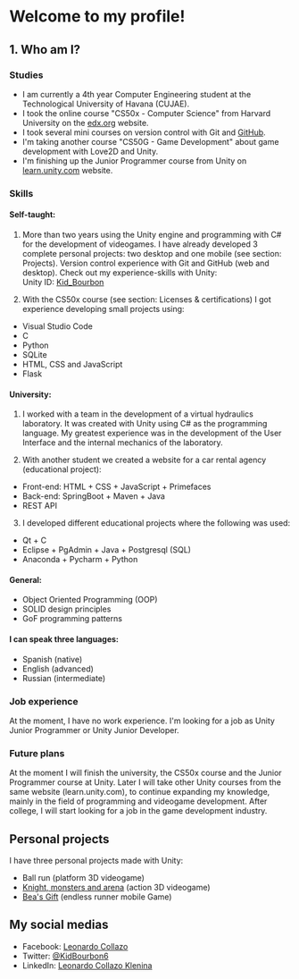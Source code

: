 # Welcome to my profile!

## 1. Who am I?
### Studies
- I am currently a 4th year Computer Engineering student at the Technological University of Havana (CUJAE).
- I took the online course "CS50x - Computer Science" from Harvard University on the [edx.org](https://www.edx.org) website.
- I took several mini courses on version control with Git and [GitHub](https://skills.github.com).
- I'm taking another course "CS50G - Game Development" about game development with Love2D and Unity.
- I'm finishing up the Junior Programmer course from Unity on [learn.unity.com](https://learn.unity.com) website.


### Skills
#### Self-taught:

1. More than two years using the Unity engine and programming with C# for the development of videogames. I have already developed 3 complete personal projects: two desktop and one mobile (see section: Projects). Version control experience with Git and GitHub (web and desktop). Check out my experience-skills with Unity:</br>
Unity ID: [Kid_Bourbon](https://learn.unity.com/u/5fcac86aedbc2a0020b1f7a6?tab=profile)

2. With the CS50x course (see section: Licenses & certifications) I got experience developing small projects using:
- Visual Studio Code
- C
- Python
- SQLite
- HTML, CSS and JavaScript
- Flask

#### University:

1. I worked with a team in the development of a virtual hydraulics laboratory. It was created with Unity using C# as the programming language. My greatest experience was in the development of the User Interface and the internal mechanics of the laboratory.


2. With another student we created a website for a car rental agency (educational project):
- Front-end: HTML + CSS + JavaScript + Primefaces
- Back-end: SpringBoot + Maven + Java
- REST API


3. I developed different educational projects where the following was used:
- Qt + C
- Eclipse + PgAdmin + Java + Postgresql (SQL)
- Anaconda + Pycharm + Python


#### General:
- Object Oriented Programming (OOP)
- SOLID design principles
- GoF programming patterns


#### I can speak three languages:
- Spanish (native)
- English (advanced)
- Russian (intermediate)


### Job experience
At the moment, I have no work experience. I'm looking for a job as Unity Junior Programmer or Unity Junior Developer.


### Future plans
At the moment I will finish the university, the CS50x course and the Junior Programmer course at Unity. Later I will take other Unity courses from the same website (learn.unity.com), to continue expanding my knowledge, mainly in the field of programming and videogame development. After college, I will start looking for a job in the game development industry.


## Personal projects
I have three personal projects made with Unity:
- Ball run (platform 3D videogame)
- [Knight, monsters and arena](https://github.com/KidBourbon/knight-monsters-arena) (action 3D videogame)
- [Bea's Gift](https://github.com/KidBourbon/bea-gift) (endless runner mobile Game)


## My social medias
- Facebook: [Leonardo Collazo](https://www.facebook.com/leonardo.collazo.klenina)
- Twitter: [@KidBourbon6](https://twitter.com/KidBourbon6)
- LinkedIn: [Leonardo Collazo Klenina](https://www.linkedin.com/in/leonardo-collazo-klenina)
